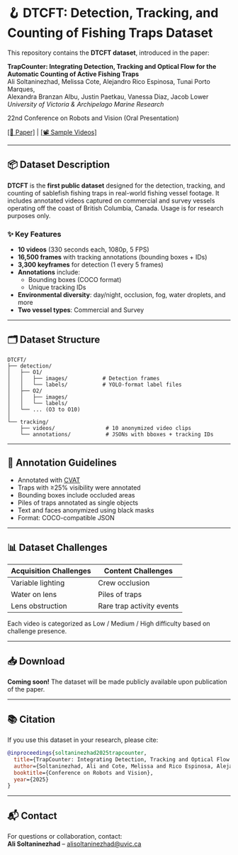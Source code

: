 
# 🪝 DTCFT: Detection, Tracking, and Counting of Fishing Traps Dataset

This repository contains the **DTCFT dataset**, introduced in the paper:

**TrapCounter: Integrating Detection, Tracking and Optical Flow for the Automatic Counting of Active Fishing Traps**  
Ali Soltaninezhad, Melissa Cote, Alejandro Rico Espinosa, Tunai Porto Marques,  
Alexandra Branzan Albu, Justin Paetkau, Vanessa Diaz, Jacob Lower  
*University of Victoria & Archipelago Marine Research*

22nd Conference on Robots and Vision (Oral Presentation)

[[📄 Paper]](link-to-paper) | [[📽 Sample Videos]](link-to-videos-if-any)

---

## 📦 Dataset Description

**DTCFT** is the **first public dataset** designed for the detection, tracking, and counting of sablefish fishing traps in real-world fishing vessel footage. It includes annotated videos captured on commercial and survey vessels operating off the coast of British Columbia, Canada. Usage is for research purposes only.

### ✨ Key Features

- **10 videos** (330 seconds each, 1080p, 5 FPS)
- **16,500 frames** with tracking annotations (bounding boxes + IDs)
- **3,300 keyframes** for detection (1 every 5 frames)
- **Annotations** include:
  - Bounding boxes (COCO format)
  - Unique tracking IDs
- **Environmental diversity**: day/night, occlusion, fog, water droplets, and more
- **Two vessel types**: Commercial and Survey

---

## 🗂 Dataset Structure

```
DTCFT/
├── detection/
│   ├── O1/
│   │   ├── images/           # Detection frames
│   │   └── labels/           # YOLO-format label files
│   ├── O2/
│   │   ├── images/
│   │   └── labels/
│   └── ... (O3 to O10)
│
└── tracking/
    ├── videos/                # 10 anonymized video clips
    └── annotations/           # JSONs with bboxes + tracking IDs
```

---

## 🧠 Annotation Guidelines

- Annotated with [CVAT](https://github.com/cvat-ai/cvat)
- Traps with ≥25% visibility were annotated
- Bounding boxes include occluded areas
- Piles of traps annotated as single objects
- Text and faces anonymized using black masks
- Format: COCO-compatible JSON

---

## 📊 Dataset Challenges

| Acquisition Challenges     | Content Challenges         |
|---------------------------|----------------------------|
| Variable lighting          | Crew occlusion             |
| Water on lens              | Piles of traps             |
| Lens obstruction           | Rare trap activity events  |

Each video is categorized as Low / Medium / High difficulty based on challenge presence.

---

## 📥 Download

**Coming soon!** The dataset will be made publicly available upon publication of the paper.

---

## 📚 Citation

If you use this dataset in your research, please cite:

```bibtex
@inproceedings{soltaninezhad2025trapcounter,
  title={TrapCounter: Integrating Detection, Tracking and Optical Flow for the Automatic Counting of Active Fishing Traps},
  author={Soltaninezhad, Ali and Cote, Melissa and Rico Espinosa, Alejandro and Porto Marques, Tunai and Branzan Albu, Alexandra and Paetkau, Justin and Diaz, Vanessa and Lower, Jacob},
  booktitle={Conference on Robots and Vision},
  year={2025}
}
```

---

## 📬 Contact

For questions or collaboration, contact:  
**Ali Soltaninezhad** – [alisoltaninezhad@uvic.ca](mailto:alisoltaninezhad@uvic.ca)
